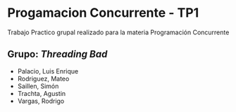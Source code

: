 # Progamacion Concurrente - TP1

Trabajo Practico grupal realizado para la materia Programación Concurrente

## Grupo: ***Threading Bad***
- Palacio, Luis Enrique
- Rodriguez, Mateo
- Saillen, Simón
- Trachta, Agustin
- Vargas, Rodrigo
